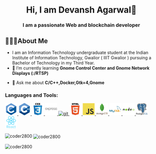 <h1 align="center">Hi, I am Devansh Agarwal👋</h1>
<h3 align="center">I am a passionate Web  and blockchain developer</h3>

<!-- <p align="left"> <img src="https://komarev.com/ghpvc/?username=coder2800&label=Profile%20views&color=0e75b6&style=flat" alt="coder2800" /> </p> -->

## 🙋🏽‍♂️About Me

- I am an Information Technology undergraduate student at the Indian Institute of Information Technology, Gwalior ( IIIT Gwalior ) pursuing a Bachelor of Technology in my Third Year.
- 🌱 I’m currently learning **Gnome Control Center and Gnome Network Displays (:/RTSP)**
<!-- - 🔭 I’m currently working on [Vitess](https://github.com/vitessio) 
- 👯 I’m looking to collaborate on [genx](https://crates.io/crates/genx) -->
- 💬 Ask me about **C/C++,Docker,Gtk+4,Gnome**


<h3 align="left">Languages and Tools:</h3>
<p align="left"> <a href="https://www.cprogramming.com/" target="_blank"> <img src="https://raw.githubusercontent.com/devicons/devicon/master/icons/c/c-original.svg" alt="c" width="40" height="40"/> </a> <a href="https://www.w3schools.com/cpp/" target="_blank"> <img src="https://raw.githubusercontent.com/devicons/devicon/master/icons/cplusplus/cplusplus-original.svg" alt="cplusplus" width="40" height="40"/> </a> <a href="https://www.w3schools.com/css/" target="_blank"> <img src="https://raw.githubusercontent.com/devicons/devicon/master/icons/css3/css3-original-wordmark.svg" alt="css3" width="40" height="40"/> </a> <a href="https://expressjs.com" target="_blank"> <img src="https://raw.githubusercontent.com/devicons/devicon/master/icons/express/express-original-wordmark.svg" alt="express" width="40" height="40"/> </a> <a href="https://git-scm.com/" target="_blank"> <img src="https://www.vectorlogo.zone/logos/git-scm/git-scm-icon.svg" alt="git" width="40" height="40"/> </a> <a href="https://www.w3.org/html/" target="_blank"> <img src="https://raw.githubusercontent.com/devicons/devicon/master/icons/html5/html5-original-wordmark.svg" alt="html5" width="40" height="40"/> </a> <a href="https://developer.mozilla.org/en-US/docs/Web/JavaScript" target="_blank"> <img src="https://raw.githubusercontent.com/devicons/devicon/master/icons/javascript/javascript-original.svg" alt="javascript" width="40" height="40"/> </a> <a href="https://www.mongodb.com/" target="_blank"> <img src="https://raw.githubusercontent.com/devicons/devicon/master/icons/mongodb/mongodb-original-wordmark.svg" alt="mongodb" width="40" height="40"/> </a> <a href="https://www.mysql.com/" target="_blank"> <img src="https://raw.githubusercontent.com/devicons/devicon/master/icons/mysql/mysql-original-wordmark.svg" alt="mysql" width="40" height="40"/> </a> <a href="https://nodejs.org" target="_blank"> <img src="https://raw.githubusercontent.com/devicons/devicon/master/icons/nodejs/nodejs-original-wordmark.svg" alt="nodejs" width="40" height="40"/> </a> <a href="https://www.postgresql.org" target="_blank"> <img src="https://raw.githubusercontent.com/devicons/devicon/master/icons/postgresql/postgresql-original-wordmark.svg" alt="postgresql" width="40" height="40"/> </a> <a href="https://reactjs.org/" target="_blank"> <img src="https://raw.githubusercontent.com/devicons/devicon/master/icons/react/react-original-wordmark.svg" alt="react" width="40" height="40"/> </a> </p>

<p><img align="left" src="https://github-readme-stats.vercel.app/api/top-langs?username=coder2800&show_icons=true&locale=en&layout=compact" alt="coder2800" /></p>

<p>&nbsp;<img align="center" src="https://github-readme-stats.vercel.app/api?username=coder2800&show_icons=true&locale=en" alt="coder2800" /></p>

<p><img align="center" src="https://github-readme-streak-stats.herokuapp.com/?user=coder2800&" alt="coder2800" /></p>

